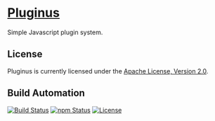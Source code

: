 # [Pluginus](http://pluginus.hive.pt)

Simple Javascript plugin system.

## License

Pluginus is currently licensed under the [Apache License, Version 2.0](http://www.apache.org/licenses/).

## Build Automation

[![Build Status](https://travis-ci.org/hivesolutions/pluginus.svg?branch=master)](https://travis-ci.org/hivesolutions/pluginus)
[![npm Status](https://img.shields.io/npm/v/pluginus.svg)](https://www.npmjs.com/package/pluginus)
[![License](https://img.shields.io/badge/license-Apache%202.0-blue.svg)](https://www.apache.org/licenses/)
